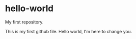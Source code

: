 # hello-world
My first repository.

This is my first github file. Hello world, I'm here to change you.
